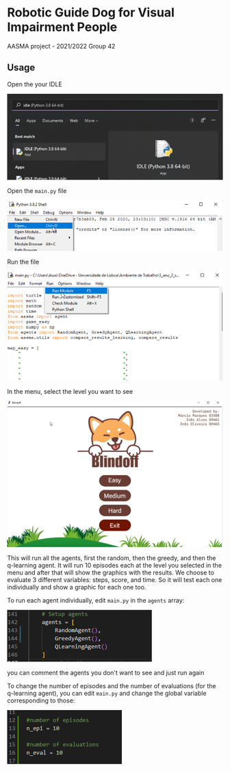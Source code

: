 # Robotic Guide Dog for Visual Impairment People
AASMA project - 2021/2022
Group 42 

##  Usage

Open the your IDLE

![Robotic-dog](./screenshot/01.png)

Open the `main.py` file

![Robotic-dog](./screenshot/02.png)

Run the file

![Robotic-dog](./screenshot/03.png)

In the menu, select the level you want to see

![Robotic-dog](./screenshot/04.png)


This will run all the agents, first the random, then the greedy, and then the q-learning agent. It will run 10 episodes each at the level you selected in the menu and after that will show the graphics with the results. We choose to evaluate 3 different variables: steps, score, and time. So it will test each one individually and show a graphic for each one too.

To run each agent individually, edit `main.py` in the `agents` array:

![Robotic-dog](./screenshot/05.png)

you can comment the agents you don't want to see and just run again

To change the number of episodes and the number of evaluations (for the q-learning agent), you can edit `main.py` and change the global variable corresponding to those:

![Robotic-dog](./screenshot/06.png)